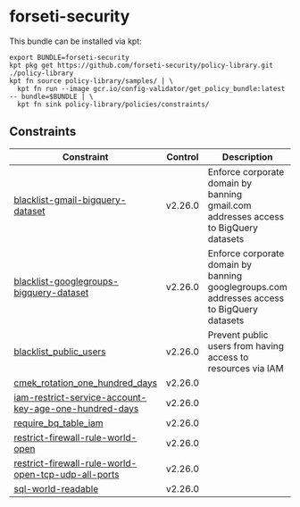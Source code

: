 # forseti-security

This bundle can be installed via kpt:

```
export BUNDLE=forseti-security
kpt pkg get https://github.com/forseti-security/policy-library.git ./policy-library
kpt fn source policy-library/samples/ | \
  kpt fn run --image gcr.io/config-validator/get_policy_bundle:latest -- bundle=$BUNDLE | \
  kpt fn sink policy-library/policies/constraints/
```

## Constraints

| Constraint                                                                                                                                | Control | Description                                                                                |
| ----------------------------------------------------------------------------------------------------------------------------------------- | ------- | ------------------------------------------------------------------------------------------ |
| [blacklist-gmail-bigquery-dataset](../../samples/constraints/iam_restrict_gmail_bigquery_dataset.yaml)                                    | v2.26.0 | Enforce corporate domain by banning gmail.com addresses access to BigQuery datasets        |
| [blacklist-googlegroups-bigquery-dataset](../../samples/constraints/iam_restrict_googlegroups_bigquery_dataset.yaml)                      | v2.26.0 | Enforce corporate domain by banning googlegroups.com addresses access to BigQuery datasets |
| [blacklist_public_users](../../samples/constraints/storage_blacklist_public.yaml)                                                         | v2.26.0 | Prevent public users from having access to resources via IAM                               |
| [cmek_rotation_one_hundred_days](../../samples/constraints/cmek_rotation_100_days.yaml)                                                   | v2.26.0 |                                                                                            |
| [iam-restrict-service-account-key-age-one-hundred-days](../../samples/constraints/gcp_iam_restrict_service_account_key_age_100_days.yaml) | v2.26.0 |                                                                                            |
| [require_bq_table_iam](../../samples/constraints/bigquery_world_readable.yaml)                                                            | v2.26.0 |                                                                                            |
| [restrict-firewall-rule-world-open](../../samples/constraints/restrict_fw_rules_world_open.yaml)                                          | v2.26.0 |                                                                                            |
| [restrict-firewall-rule-world-open-tcp-udp-all-ports](../../samples/constraints/restrict_fw_rules_world_open_tcp_udp_all_ports.yaml)      | v2.26.0 |                                                                                            |
| [sql-world-readable](../../samples/constraints/sql_world_readable.yaml)                                                                   | v2.26.0 |                                                                                            |

